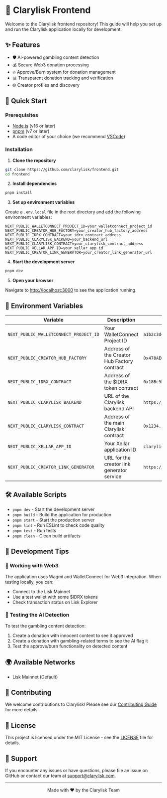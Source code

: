 # 🌈 Clarylisk Frontend

Welcome to the Clarylisk frontend repository! This guide will help you set up and run the Clarylisk application locally for development.

## ✨ Features

- 🛡️ AI-powered gambling content detection
- 💰 Secure Web3 donation processing
- 🔥 Approve/Burn system for donation management
- 📊 Transparent donation tracking and verification
- 🌐 Creator profiles and discovery

## 🚀 Quick Start

### Prerequisites

- [Node.js](https://nodejs.org/) (v16 or later)
- [pnpm](https://pnpm.io/) (v7 or later)
- A code editor of your choice (we recommend [VSCode](https://code.visualstudio.com/))

### Installation

1. **Clone the repository**

```bash
git clone https://github.com/clarylisk/frontend.git
cd frontend
```

2. **Install dependencies**

```bash
pnpm install
```

3. **Set up environment variables**

Create a `.env.local` file in the root directory and add the following environment variables:

```env
NEXT_PUBLIC_WALLETCONNECT_PROJECT_ID=your_walletconnect_project_id
NEXT_PUBLIC_CREATOR_HUB_FACTORY=your_creator_hub_factory_address
NEXT_PUBLIC_IDRX_CONTRACT=your_idrx_contract_address
NEXT_PUBLIC_CLARYLISK_BACKEND=your_backend_url
NEXT_PUBLIC_CLARYLISK_CONTRACT=your_clarylisk_contract_address
NEXT_PUBLIC_XELLAR_APP_ID=your_xellar_app_id
NEXT_PUBLIC_CREATOR_LINK_GENERATOR=your_creator_link_generator_url
```

4. **Start the development server**

```bash
pnpm dev
```

5. **Open your browser**

Navigate to [http://localhost:3000](http://localhost:3000) to see the application running.

## 🧩 Environment Variables

| Variable | Description | Example |
|----------|-------------|---------|
| `NEXT_PUBLIC_WALLETCONNECT_PROJECT_ID` | Your WalletConnect Project ID | `a1b2c3d4e5f6g7h8i9j0...` |
| `NEXT_PUBLIC_CREATOR_HUB_FACTORY` | Address of the Creator Hub Factory contract | `0x478AE04E752e47c5b1F597101CeF74f01F0386e6` |
| `NEXT_PUBLIC_IDRX_CONTRACT` | Address of the $IDRX token contract | `0x18Bc5bcC660cf2B9cE3cd51a404aFe1a0cBD3C22` |
| `NEXT_PUBLIC_CLARYLISK_BACKEND` | URL of the Clarylisk backend API | `https://api.clarylisk.com` |
| `NEXT_PUBLIC_CLARYLISK_CONTRACT` | Address of the main Clarylisk contract | `0x1234...` |
| `NEXT_PUBLIC_XELLAR_APP_ID` | Your Xellar application ID | `clarylisk_prod` |
| `NEXT_PUBLIC_CREATOR_LINK_GENERATOR` | URL for the creator link generator service | `https://links.clarylisk.com` |

## 🛠️ Available Scripts

- `pnpm dev` - Start the development server
- `pnpm build` - Build the application for production
- `pnpm start` - Start the production server
- `pnpm lint` - Run ESLint to check code quality
- `pnpm test` - Run tests
- `pnpm clean` - Clean build artifacts

## 📱 Development Tips

### 🔄 Working with Web3

The application uses Wagmi and WalletConnect for Web3 integration. When testing locally, you can:

- Connect to the Lisk Mainnet
- Use a test wallet with some $IDRX tokens
- Check transaction status on Lisk Explorer

### 🧪 Testing the AI Detection

To test the gambling content detection:

1. Create a donation with innocent content to see it approved
2. Create a donation with gambling-related terms to see the AI flag it
3. Test the approve/burn functionality on detected content


## 🌍 Available Networks

- Lisk Mainnet (Default)

## 🤝 Contributing

We welcome contributions to Clarylisk! Please see our [Contributing Guide](CONTRIBUTING.md) for more details.

## 📝 License

This project is licensed under the MIT License - see the [LICENSE](LICENSE) file for details.

## 🚨 Support

If you encounter any issues or have questions, please file an issue on GitHub or contact our team at support@clarylisk.com.

---

<p align="center">Made with ❤️ by the Clarylisk Team</p>
